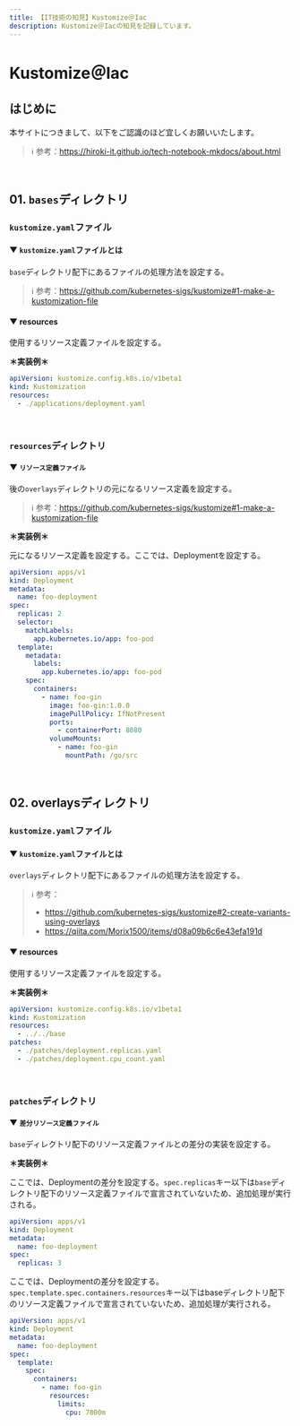 ```yaml
---
title: 【IT技術の知見】Kustomize＠Iac
description: Kustomize＠Iacの知見を記録しています。
---
```


# Kustomize＠Iac

## はじめに

本サイトにつきまして、以下をご認識のほど宜しくお願いいたします。

> ℹ️ 参考：https://hiroki-it.github.io/tech-notebook-mkdocs/about.html

<br>

## 01. ```bases```ディレクトリ

### ```kustomize.yaml```ファイル

#### ▼ ```kustomize.yaml```ファイルとは

```base```ディレクトリ配下にあるファイルの処理方法を設定する。

> ℹ️ 参考：https://github.com/kubernetes-sigs/kustomize#1-make-a-kustomization-file

#### ▼ resources

使用するリソース定義ファイルを設定する。

**＊実装例＊**

```yaml
apiVersion: kustomize.config.k8s.io/v1beta1
kind: Kustomization
resources:
  - ./applications/deployment.yaml
```

<br>

### ```resources```ディレクトリ

#### ▼ ```リソース定義ファイル```

後の```overlays```ディレクトリの元になるリソース定義を設定する。

> ℹ️ 参考：https://github.com/kubernetes-sigs/kustomize#1-make-a-kustomization-file

**＊実装例＊**

元になるリソース定義を設定する。ここでは、Deploymentを設定する。

```yaml
apiVersion: apps/v1
kind: Deployment
metadata:
  name: foo-deployment
spec:
  replicas: 2
  selector:
    matchLabels:
      app.kubernetes.io/app: foo-pod
  template:
    metadata:
      labels:
        app.kubernetes.io/app: foo-pod
    spec:
      containers:
        - name: foo-gin
          image: foo-gin:1.0.0
          imagePullPolicy: IfNotPresent
          ports:
            - containerPort: 8080
          volumeMounts:
            - name: foo-gin
              mountPath: /go/src
```

<br>

## 02. overlaysディレクトリ

### ```kustomize.yaml```ファイル

#### ▼ ```kustomize.yaml```ファイルとは

```overlays```ディレクトリ配下にあるファイルの処理方法を設定する。

> ℹ️ 参考：
>
> - https://github.com/kubernetes-sigs/kustomize#2-create-variants-using-overlays
> - https://qiita.com/Morix1500/items/d08a09b6c6e43efa191d


#### ▼ resources

使用するリソース定義ファイルを設定する。

**＊実装例＊**

```yaml
apiVersion: kustomize.config.k8s.io/v1beta1
kind: Kustomization
resources:
  - ../../base
patches:
  - ./patches/deployment.replicas.yaml
  - ./patches/deployment.cpu_count.yaml
```

<br>

### ```patches```ディレクトリ

#### ▼ ```差分リソース定義ファイル```

```base```ディレクトリ配下のリソース定義ファイルとの差分の実装を設定する。

**＊実装例＊**

ここでは、Deploymentの差分を設定する。```spec.replicas```キー以下は```base```ディレクトリ配下のリソース定義ファイルで宣言されていないため、追加処理が実行される。

```yaml
apiVersion: apps/v1
kind: Deployment
metadata:
  name: foo-deployment
spec:
  replicas: 3
```

ここでは、Deploymentの差分を設定する。```spec.template.spec.containers.resources```キー以下はbaseディレクトリ配下のリソース定義ファイルで宣言されていないため、追加処理が実行される。

```yaml
apiVersion: apps/v1
kind: Deployment
metadata:
  name: foo-deployment
spec:
  template:
    spec:
      containers:
        - name: foo-gin
          resources:
            limits:
              cpu: 7000m  
```

<br>
